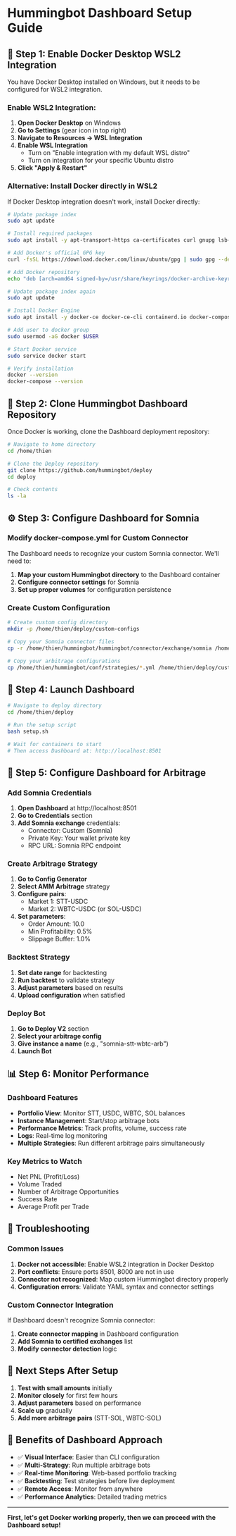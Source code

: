 # Hummingbot Dashboard Setup Guide

## 🐳 **Step 1: Enable Docker Desktop WSL2 Integration**

You have Docker Desktop installed on Windows, but it needs to be configured for WSL2 integration.

### **Enable WSL2 Integration:**

1. **Open Docker Desktop** on Windows
2. **Go to Settings** (gear icon in top right)
3. **Navigate to Resources → WSL Integration**
4. **Enable WSL Integration**
   - Turn on "Enable integration with my default WSL distro"
   - Turn on integration for your specific Ubuntu distro
5. **Click "Apply & Restart"**

### **Alternative: Install Docker directly in WSL2**

If Docker Desktop integration doesn't work, install Docker directly:

```bash
# Update package index
sudo apt update

# Install required packages
sudo apt install -y apt-transport-https ca-certificates curl gnupg lsb-release

# Add Docker's official GPG key
curl -fsSL https://download.docker.com/linux/ubuntu/gpg | sudo gpg --dearmor -o /usr/share/keyrings/docker-archive-keyring.gpg

# Add Docker repository
echo "deb [arch=amd64 signed-by=/usr/share/keyrings/docker-archive-keyring.gpg] https://download.docker.com/linux/ubuntu $(lsb_release -cs) stable" | sudo tee /etc/apt/sources.list.d/docker.list > /dev/null

# Update package index again
sudo apt update

# Install Docker Engine
sudo apt install -y docker-ce docker-ce-cli containerd.io docker-compose-plugin

# Add user to docker group
sudo usermod -aG docker $USER

# Start Docker service
sudo service docker start

# Verify installation
docker --version
docker-compose --version
```

## 🚀 **Step 2: Clone Hummingbot Dashboard Repository**

Once Docker is working, clone the Dashboard deployment repository:

```bash
# Navigate to home directory
cd /home/thien

# Clone the Deploy repository
git clone https://github.com/hummingbot/deploy
cd deploy

# Check contents
ls -la
```

## ⚙️ **Step 3: Configure Dashboard for Somnia**

### **Modify docker-compose.yml for Custom Connector**

The Dashboard needs to recognize your custom Somnia connector. We'll need to:

1. **Map your custom Hummingbot directory** to the Dashboard container
2. **Configure connector settings** for Somnia
3. **Set up proper volumes** for configuration persistence

### **Create Custom Configuration**

```bash
# Create custom config directory
mkdir -p /home/thien/deploy/custom-configs

# Copy your Somnia connector files
cp -r /home/thien/hummingbot/hummingbot/connector/exchange/somnia /home/thien/deploy/custom-configs/

# Copy your arbitrage configurations
cp /home/thien/hummingbot/conf/strategies/*.yml /home/thien/deploy/custom-configs/
```

## 🎯 **Step 4: Launch Dashboard**

```bash
# Navigate to deploy directory
cd /home/thien/deploy

# Run the setup script
bash setup.sh

# Wait for containers to start
# Then access Dashboard at: http://localhost:8501
```

## 🔧 **Step 5: Configure Dashboard for Arbitrage**

### **Add Somnia Credentials**

1. **Open Dashboard** at http://localhost:8501
2. **Go to Credentials** section
3. **Add Somnia exchange** credentials:
   - Connector: Custom (Somnia)
   - Private Key: Your wallet private key
   - RPC URL: Somnia RPC endpoint

### **Create Arbitrage Strategy**

1. **Go to Config Generator**
2. **Select AMM Arbitrage** strategy
3. **Configure pairs**:
   - Market 1: STT-USDC
   - Market 2: WBTC-USDC (or SOL-USDC)
4. **Set parameters**:
   - Order Amount: 10.0
   - Min Profitability: 0.5%
   - Slippage Buffer: 1.0%

### **Backtest Strategy**

1. **Set date range** for backtesting
2. **Run backtest** to validate strategy
3. **Adjust parameters** based on results
4. **Upload configuration** when satisfied

### **Deploy Bot**

1. **Go to Deploy V2** section
2. **Select your arbitrage config**
3. **Give instance a name** (e.g., "somnia-stt-wbtc-arb")
4. **Launch Bot**

## 📊 **Step 6: Monitor Performance**

### **Dashboard Features**

- **Portfolio View**: Monitor STT, USDC, WBTC, SOL balances
- **Instance Management**: Start/stop arbitrage bots
- **Performance Metrics**: Track profits, volume, success rate
- **Logs**: Real-time log monitoring
- **Multiple Strategies**: Run different arbitrage pairs simultaneously

### **Key Metrics to Watch**

- Net PNL (Profit/Loss)
- Volume Traded
- Number of Arbitrage Opportunities
- Success Rate
- Average Profit per Trade

## 🚨 **Troubleshooting**

### **Common Issues**

1. **Docker not accessible**: Enable WSL2 integration in Docker Desktop
2. **Port conflicts**: Ensure ports 8501, 8000 are not in use
3. **Connector not recognized**: Map custom Hummingbot directory properly
4. **Configuration errors**: Validate YAML syntax and connector settings

### **Custom Connector Integration**

If Dashboard doesn't recognize Somnia connector:

1. **Create connector mapping** in Dashboard configuration
2. **Add Somnia to certified exchanges** list
3. **Modify connector detection** logic

## 📝 **Next Steps After Setup**

1. **Test with small amounts** initially
2. **Monitor closely** for first few hours
3. **Adjust parameters** based on performance
4. **Scale up** gradually
5. **Add more arbitrage pairs** (STT-SOL, WBTC-SOL)

## 🎯 **Benefits of Dashboard Approach**

- ✅ **Visual Interface**: Easier than CLI configuration
- ✅ **Multi-Strategy**: Run multiple arbitrage bots
- ✅ **Real-time Monitoring**: Web-based portfolio tracking
- ✅ **Backtesting**: Test strategies before live deployment
- ✅ **Remote Access**: Monitor from anywhere
- ✅ **Performance Analytics**: Detailed trading metrics

---

**First, let's get Docker working properly, then we can proceed with the Dashboard setup!**
